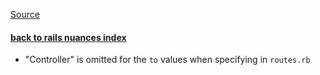 [Source](http://guides.rubyonrails.org/routing.html)

#### [back to rails nuances index](../rails-nuances.md)

* "Controller" is omitted for the `to` values when specifying in `routes.rb`
